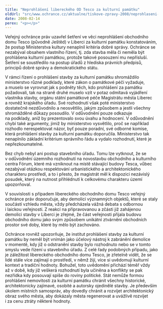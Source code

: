 ```yaml
---
title: "Neprohlášení libereckého OD Tesco za kulturní památku"
oldUrl: "src/www.ochrance.cz/aktualne/tiskove-zpravy-2008/neprohlaseni-libereckeho-od-tesco-za-kulturni-pamatku"
date: 2008-02-14
perex: "<p></p>"
---
```


<!-- imported from the old website -->

<p class="Normln-web">Veřejný ochránce práv uzavřel šetření ve věci neprohlášení obchodního domu Tesco (původně Ještěd) v Liberci za kulturní památku konstatováním, že postup Ministerstva kultury nenaplnil kritéria dobré správy. Ochránce se nezabýval obsahem vlastního řízení, tj. zda stavba měla či neměla být prohlášena kulturní památkou, protože takové posouzení mu nepřísluší. Šetření se soustředilo na postup úřadů z hlediska právních předpisů, principů dobré správy a demokratického státu.</p><p class="Normln-web">V rámci řízení o prohlášení stavby za kulturní památku shromáždilo ministerstvo různé podklady, které zákon o památkové péči vyžaduje, a muselo se vyrovnat jak s podněty těch, kdo prohlášení za památku požadovali, tak na straně druhé muselo vzít v potaz odmítavá vyjádření vlastníka stavby, orgánu státní památkové péče Magistrátu města Liberec a rovněž krajského úřadu. Své rozhodnutí však poté ministerstvo dostatečně nezdůvodnilo a neosvětlilo, jakým způsobem a jestli všechny shromážděné důkazy posoudilo. V odůvodnění pouze odkazuje na podklady, aniž by prezentovalo svou úvahu a hodnocení. V odůvodnění chybí také argumenty, jimiž by ministerstvo vysvětlilo, proč se například rozhodlo nerespektovat názor, byť pouze poradní, své odborné komise, která prohlášení stavby za kulturní památku doporučila. Ministerstvo tak nenaplnilo základní kritérium správního řádu a vydalo rozhodnutí, které je nepřezkoumatelné.</p><p class="Normln-web">Bez chyb nebyl ani postup stavebního úřadu. Tomu lze vytknout, že se v odůvodnění územního rozhodnutí na novostavbu obchodního a kulturního centra Fórum, které má vzniknout na místě stávající budovy Tesca, vůbec nezabýval otázkou respektování urbanistického a architektonického charakteru prostředí, a to i přesto, že magistrát měl k dispozici nezávislý posudek, který na nutnost přihlédnutí k celkovému charakteru území upozorňoval.</p><p class="Normln-web">V souvislosti s případem libereckého obchodního domu Tesco veřejný ochránce práv doporučuje, aby demolici významných objektů, které se staly součástí vzhledu města, vždy předcházela vážná debata s odbornou i laickou veřejností. Z reakcí na připravovanou a zčásti již zahájenou demolici stavby v Liberci je zřejmé, že část veřejnosti přijala budovu obchodního domu jako svým způsobem unikátní ztvárnění obchodních prostor své doby, které by mělo být zachováno.</p><p class="Normln-web">Ochránce rovněž upozorňuje, že institut prohlášení stavby za kulturní památku by neměl být vnímán jako účelový nástroj k zabránění demolice v momentě, kdy již o odstranění stavby bylo rozhodnuto nebo se v tomto smyslu vede řízení u stavebního úřadu. Z celé řady podobných případu, jako je záležitost libereckého obchodního domu Tesco, je zřetelně vidět, že se lidé stále více zajímají o prostředí, v němž žijí, více si uvědomují kulturní kontext a tradiční hodnoty. Bohužel, toto uvědomění přichází téměř vždy až v době, kdy již veškerá rozhodnutí byla učiněna a konflikty se pak nezřídka kdy posouvají spíše do roviny politické. Stát nemůže formou prohlášení nemovitosti za kulturní památku chránit všechny historické, architektonicky zajímavé, osobité a autorsky ojedinělé stavby. Je především úkolem místních samospráv, aby dovedly chránit a rozvíjet architektonický obraz svého města, aby dokázaly města regenerovat a uvážlivě rozvíjet i za cenu ztráty některé hodnoty.</p>
